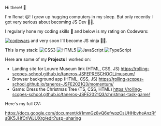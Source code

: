 Hi there! 👋 

I'm Renat 😃! I grew up hugging computers in my sleep. But only recently I got very serious about becoming JS Dev 👨‍💻.

I regularly hone my coding skills 🥋 and below is my rating on Codewars:

[![codewars](https://www.codewars.com/users/Taneros/badges/large "codewars")](https://www.codewars.com/users/Taneros/badges/large)
and very soon I'll become JS ninja 🐱‍👤.

This is my stack:
![CSS3](https://img.shields.io/badge/css3-%231572B6.svg?style=for-the-badge&logo=css3&logoColor=white)
![HTML5](https://img.shields.io/badge/html5-%23E34F26.svg?style=for-the-badge&logo=html5&logoColor=white)
![JavaScript](https://img.shields.io/badge/javascript-%23323330.svg?style=for-the-badge&logo=javascript&logoColor=%23F7DF1E)
![TypeScript](https://img.shields.io/badge/typescript-%23007ACC.svg?style=for-the-badge&logo=typescript&logoColor=white)

Here are some of my **Projects** I worked on:

- Landing site for Louvre Museum link (HTML, CSS, JS) https://rolling-scopes-school.github.io/taneros-JSFEPRESCHOOL/museum/
- Browser background app (HTML, CSS, JS) https://rolling-scopes-school.github.io/taneros-JSFE2021Q3/momentum/
- Game: Dress the Christmas Tree (TS, CSS, HTML) https://rolling-scopes-school.github.io/taneros-JSFE2021Q3/christmas-task-game/

Here's my full CV:

https://docs.google.com/document/d/1mmGz8vQ6efwpzCsUHHbvheAnzRfsBK5JHfCriWJUXrg/edit?usp=sharing
